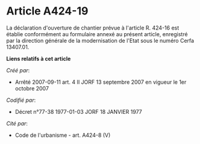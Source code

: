 # Article A424-19

La déclaration d'ouverture de chantier prévue à l'article R. 424-16 est établie conformément au formulaire annexé au présent
article, enregistré par la direction générale de la modernisation de l'Etat sous le numéro Cerfa 13407.01.

**Liens relatifs à cet article**

_Créé par_:

  - Arrêté 2007-09-11 art. 4 II JORF 13 septembre 2007 en vigueur le 1er octobre 2007

_Codifié par_:

  - Décret n°77-38 1977-01-03 JORF 18 JANVIER 1977

_Cité par_:

  - Code de l'urbanisme - art. A424-8 (V)
